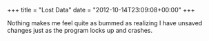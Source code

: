 +++
title = "Lost Data"
date = "2012-10-14T23:09:08+00:00"
+++

Nothing makes me feel quite as bummed as realizing I have unsaved changes just as the program locks up and crashes.
			